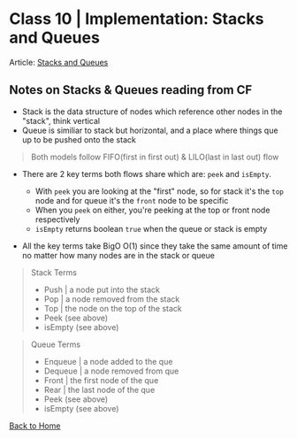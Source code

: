 # Class 10 \| Implementation: Stacks and Queues
Article: [Stacks and Queues](https://codefellows.github.io/common_curriculum/data_structures_and_algorithms/Code_401/class-10/resources/stacks_and_queues.html)     
 
## Notes on Stacks & Queues reading from CF
- Stack is the data structure of nodes which reference other nodes in the "stack", think vertical
- Queue is similiar to stack but horizontal, and a place where things que up to be pushed onto the stack

> Both models follow FIFO(first in first out) & LILO(last in last out) flow

- There are 2 key terms both flows share which are: `peek` and `isEmpty`. 
  - With `peek` you are looking at the "first" node, so for stack it's the `top` node and for queue it's the `front` node to be specific
  - When you `peek` on either, you're peeking at the top or front node respectively
  - `isEmpty` returns boolean `true` when the queue or stack is empty

- All the key terms take BigO O(1) since they take the same amount of time no matter how many nodes are in the stack or queue

> Stack Terms  
> - Push | a node put into the stack
> - Pop | a node removed from the stack
> - Top | the node on the top of the stack
> - Peek (see above)  
> - isEmpty (see above)  

> Queue Terms  
> - Enqueue | a node added to the que
> - Dequeue | a node removed from que
> - Front | the first node of the que
> - Rear | the last node of the que
> - Peek (see above)  
> - isEmpty (see above) 



[Back to Home](README.md)